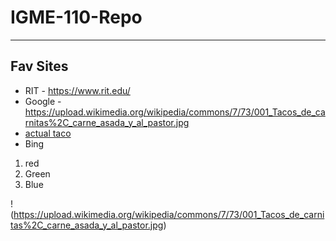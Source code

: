 # IGME-110-Repo
---
## Fav Sites

- RIT - https://www.rit.edu/
- Google - https://upload.wikimedia.org/wikipedia/commons/7/73/001_Tacos_de_carnitas%2C_carne_asada_y_al_pastor.jpg
- [actual taco](https://upload.wikimedia.org/wikipedia/commons/7/73/001_Tacos_de_carnitas%2C_carne_asada_y_al_pastor.jpg)
- Bing

1. red
2. Green
3. Blue

!(https://upload.wikimedia.org/wikipedia/commons/7/73/001_Tacos_de_carnitas%2C_carne_asada_y_al_pastor.jpg)

